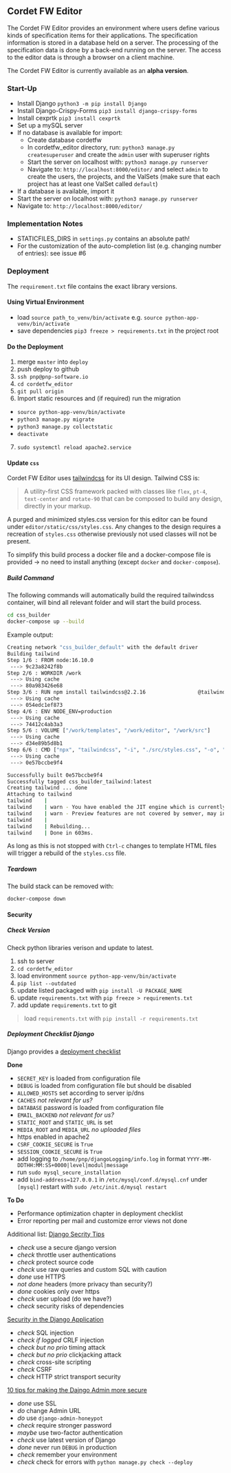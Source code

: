 ## Cordet FW Editor

 The Cordet FW Editor provides an environment where users define various kinds of specification items
 for their applications.
 The specification information is stored in a database held on a server.
 The processing of the specification data is done by a back-end running on the server.
 The access to the editor data is through a browser on a client machine.
 
 The Cordet FW Editor is currently available as an **alpha version**.

### Start-Up
- Install Django `python3 -m pip install Django`
- Install Django-Crispy-Forms `pip3 install django-crispy-forms`
- Install cexprtk `pip3 install cexprtk`
- Set up a mySQL server
- If no database is available for import:
  - Create database cordetfw
  - In cordetfw_editor directory, run: `python3 manage.py createsuperuser` and create the `admin` user with superuser rights
  - Start the server on localhost with: `python3 manage.py runserver`
  - Navigate to: `http://localhost:8000/editor/` and select `admin` to create the users, the projects, and the ValSets 
    (make sure that each project has at least one ValSet called `default`)
- If a database is available, import it 
- Start the server on localhost with: `python3 manage.py runserver`
- Navigate to: `http://localhost:8000/editor/`

### Implementation Notes
- STATICFILES_DIRS in `settings.py` contains an absolute path!
- For the customization of the auto-completion list (e.g. changing number of entries): see issue #6

### Deployment
The `requirement.txt` file contains the exact library versions.

#### Using Virtual Environment
- load `source path_to_venv/bin/activate` e.g. `source python-app-venv/bin/activate`
- save dependencies `pip3 freeze > requirements.txt` in the project root

#### Do the Deployment
1. merge `master` into `deploy`
2. push deploy to github
3. `ssh pnp@pnp-software.io`
4. `cd cordetfw_editor`
5. `git pull origin`
6. Import static resources and (if required) run the migration
  - `source python-app-venv/bin/activate`
  - `python3 manage.py migrate`
  - `python3 manage.py collectstatic`
  - `deactivate`
7. `sudo systemctl reload apache2.service`

#### Update `css`
Cordet FW Editor uses [tailwindcss](https://tailwindcss.com/) for its
UI design. Tailwind CSS is:

> A utility-first CSS framework packed with classes like `flex`,
> `pt-4`, `text-center` and `rotate-90` that can be composed to build
> any design, directly in your markup.

A purged and minimized styles.css version for this editor can be found
under `editor/static/css/styles.css`. Any changes to the design
requires a recreation of `styles.css` otherwise previously not used
classes will not be present.

To simplify this build process a docker file and a docker-compose file
is provided -> no need to install anything (except `docker` and
`docker-compose`).

##### Build Command
The following commands will automatically build the required
tailwindcss container, will bind all relevant folder and will start
the build process.

```sh
cd css_builder
docker-compose up --build
```

Example output:

```sh
Creating network "css_builder_default" with the default driver
Building tailwind
Step 1/6 : FROM node:16.10.0
 ---> 9c23a8242f8b
Step 2/6 : WORKDIR /work
 ---> Using cache
 ---> 80a983426e68
Step 3/6 : RUN npm install tailwindcss@2.2.16                 @tailwindcss/typography@0.4.1 @tailwindcss/forms@0.3.4                 @tailwindcss/line-clamp@0.2.1 @tailwindcss/aspect-ratio@0.2.1                 postcss@8.3.8                 autoprefixer@10.3.6
 ---> Using cache
 ---> 054edc1ef873
Step 4/6 : ENV NODE_ENV=production
 ---> Using cache
 ---> 74412c4ab3a3
Step 5/6 : VOLUME ["/work/templates", "/work/editor", "/work/src"]
 ---> Using cache
 ---> d34e89b5d8b1
Step 6/6 : CMD ["npx", "tailwindcss", "-i", "./src/styles.css", "-o", "./static/styles.css", "--minify", "-w"]
 ---> Using cache
 ---> 0e57bccbe9f4

Successfully built 0e57bccbe9f4
Successfully tagged css_builder_tailwind:latest
Creating tailwind ... done
Attaching to tailwind
tailwind    |
tailwind    | warn - You have enabled the JIT engine which is currently in preview.
tailwind    | warn - Preview features are not covered by semver, may introduce breaking changes, and can change at any time.
tailwind    |
tailwind    | Rebuilding...
tailwind    | Done in 603ms.
```

As long as this is not stopped with `Ctrl-c` changes to template HTML
files will trigger a rebuild of the `styles.css` file.

##### Teardown
The build stack can be removed with:

```sh
docker-compose down
```

#### Security

##### Check Version
Check python libraries verison and update to latest.

1. ssh to server
2. `cd cordetfw_editor`
3. load environment `source python-app-venv/bin/activate`
4. `pip list --outdated`
5. update listed packaged with `pip install -U PACKAGE_NAME`
6. update `requirements.txt` with `pip freeze > requirements.txt`
7. add update `requirements.txt` to git

> load `requirements.txt` with `pip install -r requirements.txt`

##### Deployment Checklist Django
Django provides a [deployment checklist](https://docs.djangoproject.com/en/3.0/howto/deployment/checklist/)

**Done**
* `SECRET_KEY` is loaded from configuration file
* `DEBUG` is loaded from configuration file but should be disabled
* `ALLOWED_HOSTS` set according to server ip/dns
* `CACHES` *not relevant for us?*
* `DATABASE` password is loaded from configuration file
* `EMAIL_BACKEND` *not relevant for us?*
* `STATIC_ROOT` and `STATIC_URL` is set
* `MEDIA_ROOT` and `MEDIA_URL` *no uploaded files*
* https enabled in apache2
* `CSRF_COOKIE_SECURE` is `True`
* `SESSION_COOKIE_SECURE` is `True`
* add logging to `/home/pnp/djangoLogging/info.log` in format
  `YYYY-MM-DDTHH:MM:SS+0000|level|modul|message`
* run `sudo mysql_secure_installation`
* add `bind-address=127.0.0.1` in `/etc/mysql/conf.d/mysql.cnf` under `[mysql]`
  restart with `sudo /etc/init.d/mysql restart`

**To Do**
* Performance optimization chapter in deployment checklist
* Error reporting per mail and customize error views not done


Additional list: [Django Secrity Tips](https://snyk.io/blog/django-security-tips/)
* *check* use a secure django version
* *check* throttle user authentications
* *check* protect source code
* *check* use raw queries and custom SQL with caution
* *done* use HTTPS
* *not done* headers (more privacy than security?)
* *done* cookies only over https
* *check* user upload (do we have?)
* *check* security risks of dependencies


[Security in the Django Application](https://www.pyscoop.com/security-in-the-django-application/)
* *check* SQL injection
* *check if logged* CRLF injection
* *check but no prio* timing attack
* *check but no prio* clickjacking attack
* *check* cross-site scripting
* *check* CSRF
* *check* HTTP strict transport security


[10 tips for making the Dajngo Admin more secure](https://opensource.com/article/18/1/10-tips-making-django-admin-more-secure)
* *done* use SSL
* *do* change Admin URL
* *do* use `django-admin-honeypot`
* *check* require stronger password
* *maybe* use two-factor authentication
* *check* use latest version of Django
* *done* never run `DEBUG` in production
* *check* remember your environment
* *check* check for errors with `python manage.py check --deploy`


